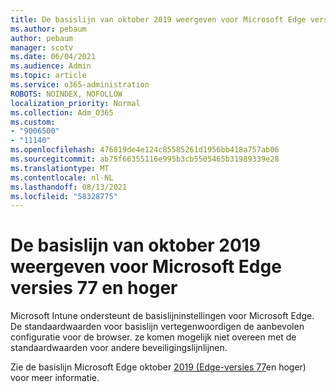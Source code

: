 ```yaml
---
title: De basislijn van oktober 2019 weergeven voor Microsoft Edge versies 77 en hoger
ms.author: pebaum
author: pebaum
manager: scotv
ms.date: 06/04/2021
ms.audience: Admin
ms.topic: article
ms.service: o365-administration
ROBOTS: NOINDEX, NOFOLLOW
localization_priority: Normal
ms.collection: Adm_O365
ms.custom:
- "9006500"
- "11140"
ms.openlocfilehash: 476819de4e124c85585261d1956bb418a757ab06
ms.sourcegitcommit: ab75f66355116e995b3cb5505465b31989339e28
ms.translationtype: MT
ms.contentlocale: nl-NL
ms.lasthandoff: 08/13/2021
ms.locfileid: "58328775"
---
```

# <a name="view-the-october-2019-baseline-for-microsoft-edge-versions-77-and-later"></a>De basislijn van oktober 2019 weergeven voor Microsoft Edge versies 77 en hoger

Microsoft Intune ondersteunt de basislijninstellingen voor Microsoft Edge. De standaardwaarden voor basislijn vertegenwoordigen de aanbevolen configuratie voor de browser. ze komen mogelijk niet overeen met de standaardwaarden voor andere beveiligingslijnlijnen.

Zie de basislijn Microsoft Edge oktober [2019 (Edge-versies 77](https://docs.microsoft.com/mem/intune/protect/security-baseline-settings-edge?pivots=edge-october-2019)en hoger) voor meer informatie.